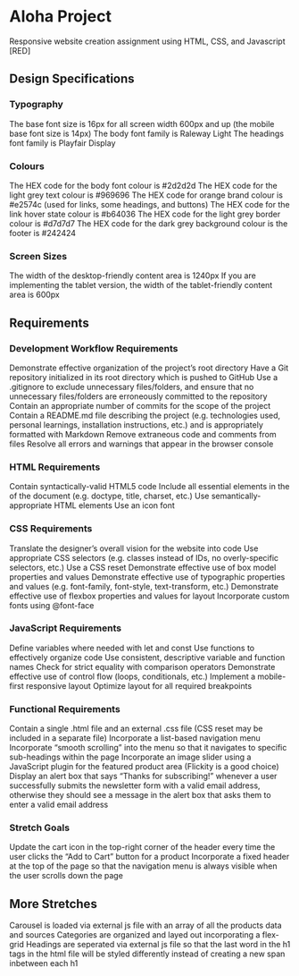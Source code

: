 # Aloha Project
Responsive website creation assignment using HTML, CSS, and Javascript [RED]

## Design Specifications

### Typography
The base font size is 16px for all screen width 600px and up (the mobile base font size is 14px)
The body font family is Raleway Light
The headings font family is Playfair Display

### Colours

The HEX code for the body font colour is #2d2d2d
The HEX code for the light grey text colour is #969696
The HEX code for orange brand colour is #e2574c (used for links, some headings, and buttons)
The HEX code for the link hover state colour is #b64036
The HEX code for the light grey border colour is #d7d7d7
The HEX code for the dark grey background colour is the footer is #242424

### Screen Sizes

The width of the desktop-friendly content area is 1240px
If you are implementing the tablet version, the width of the tablet-friendly content area is 600px

## Requirements

### Development Workflow Requirements

Demonstrate effective organization of the project’s root directory
Have a Git repository initialized in its root directory which is pushed to GitHub
Use a .gitignore to exclude unnecessary files/folders, and ensure that no unnecessary files/folders are erroneously committed to the repository
Contain an appropriate number of commits for the scope of the project
Contain a README.md file describing the project (e.g. technologies used, personal learnings, installation instructions, etc.) and is appropriately formatted with Markdown
Remove extraneous code and comments from files
Resolve all errors and warnings that appear in the browser console

### HTML Requirements

Contain syntactically-valid HTML5 code
Include all essential elements in the <head> of the document (e.g. doctype, title, charset, etc.)
Use semantically-appropriate HTML elements
Use an icon font
  
### CSS Requirements

Translate the designer’s overall vision for the website into code
Use appropriate CSS selectors (e.g. classes instead of IDs, no overly-specific selectors, etc.)
Use a CSS reset
Demonstrate effective use of box model properties and values
Demonstrate effective use of typographic properties and values (e.g. font-family, font-style, text-transform, etc.)
Demonstrate effective use of flexbox properties and values for layout
Incorporate custom fonts using @font-face

### JavaScript Requirements

Define variables where needed with let and const
Use functions to effectively organize code
Use consistent, descriptive variable and function names
Check for strict equality with comparison operators
Demonstrate effective use of control flow (loops, conditionals, etc.)
Implement a mobile-first responsive layout
Optimize layout for all required breakpoints

### Functional Requirements

Contain a single .html file and an external .css file (CSS reset may be included in a separate file)
Incorporate a list-based navigation menu
Incorporate “smooth scrolling” into the menu so that it navigates to specific sub-headings within the page
Incorporate an image slider using a JavaScript plugin for the featured product area (Flickity is a good choice)
Display an alert box that says “Thanks for subscribing!” whenever a user successfully submits the newsletter form with a valid email address, otherwise they should see a message in the alert box that asks them to enter a valid email address

### Stretch Goals

Update the cart icon in the top-right corner of the header every time the user clicks the “Add to Cart” button for a product
Incorporate a fixed header at the top of the page so that the navigation menu is always visible when the user scrolls down the page

## More Stretches

Carousel is loaded via external js file with an array of all the products data and sources
Categories are organized and layed out incorporating a flex-grid
Headings are seperated via external js file so that the last word in the h1 tags in the html file will be styled differently instead of creating a new span inbetween each h1

